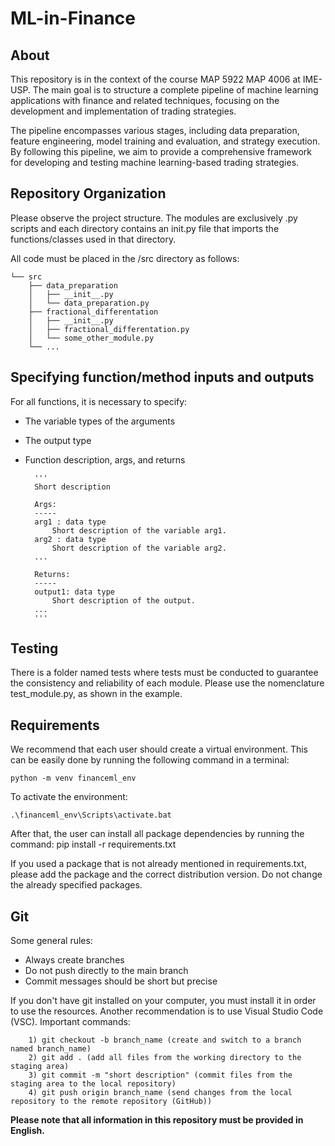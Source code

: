 # ML-in-Finance

## About
This repository is in the context of the course MAP 5922 MAP 4006 at IME-USP. The main goal is to structure a complete pipeline of machine learning applications with finance and related techniques, focusing on the development and implementation of trading strategies.

The pipeline encompasses various stages, including data preparation, feature engineering, model training and evaluation, and strategy execution. By following this pipeline, we aim to provide a comprehensive framework for developing and testing machine learning-based trading strategies.

## Repository Organization
Please observe the project structure. The modules are exclusively .py scripts and each directory contains an init.py file that imports the functions/classes used in that directory.

All code must be placed in the /src directory as follows:

    └── src
        ├── data_preparation
        │   ├── __init__.py
        │   └── data_preparation.py
        ├── fractional_differentation
        │   ├── __init__.py
        │   ├── fractional_differentation.py
        │   └── some_other_module.py
        └── ...


## Specifying function/method inputs and outputs
For all functions, it is necessary to specify:

- The variable types of the arguments
- The output type
- Function description, args, and returns

        '''
        Short description

        Args:
        -----
        arg1 : data type
            Short description of the variable arg1.
        arg2 : data type
            Short description of the variable arg2.
        ...

        Returns:
        -----
        output1: data type
            Short description of the output.
        ...
        '''
## Testing
There is a folder named tests where tests must be conducted to guarantee the consistency and reliability of each module. Please use the nomenclature test_module.py, as shown in the example.

## Requirements
We recommend that each user should create a virtual environment. This can be easily done by running the following command in a terminal:

    python -m venv financeml_env

To activate the environment:

    .\financeml_env\Scripts\activate.bat

After that, the user can install all package dependencies by running the command:
pip install -r requirements.txt

If you used a package that is not already mentioned in requirements.txt, please add the package and the correct distribution version. Do not change the already specified packages.

## Git
Some general rules:
- Always create branches
- Do not push directly to the main branch
- Commit messages should be short but precise

If you don't have git installed on your computer, you must install it in order to use the resources. Another recommendation is to use Visual Studio Code (VSC).
Important commands:

        1) git checkout -b branch_name (create and switch to a branch named branch_name)
        2) git add . (add all files from the working directory to the staging area)
        3) git commit -m "short description" (commit files from the staging area to the local repository)
        4) git push origin branch_name (send changes from the local repository to the remote repository (GitHub))

**Please note that all information in this repository must be provided in English.**




